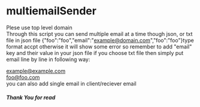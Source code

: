 # multiemailSender
Plese use top level domain <br />
 Through this script you can send multiple email at a time though json, or txt file 
in json file {"foo":"foo","email":"example@domain.com","foo":"foo"}type format accpt otherwise it will show some error  so remember to add "email" key and their value in your json file
if you choose txt file then simply put email line by line in  following way:

example@example.com <br />
foo@foo.com <br />
you can also add single email in  client/reciever email

<h5>Thank You for read</h5>


